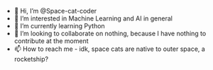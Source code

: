 - 👋 Hi, I’m @Space-cat-coder
- 👀 I’m interested in Machine Learning and AI in general
- 🌱 I’m currently learning Python
- 💞️ I’m looking to collaborate on nothing, because I have nothing to contribute at the moment
- 📫 How to reach me - idk, space cats are native to outer space, a rocketship?

<!---
Space-cat-coder/Space-cat-coder is a ✨ special ✨ repository because its `README.md` (this file) appears on your GitHub profile.
You can click the Preview link to take a look at your changes.
--->
